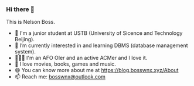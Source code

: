 ### Hi there 👋

<!--
**bosswnx/bosswnx** is a ✨ _special_ ✨ repository because its `README.md` (this file) appears on your GitHub profile.

Here are some ideas to get you started:

- 🔭 I’m currently working on ...
- 🌱 I’m currently learning ...
- 👯 I’m looking to collaborate on ...
- 🤔 I’m looking for help with ...
- 💬 Ask me about ...
- 📫 How to reach me: ...
- 😄 Pronouns: ...
- ⚡ Fun fact: ...
-->

This is Nelson Boss.

- 🏫 I'm a junior student at USTB (University of Sicence and Technology Beijing).
- 🌱 I’m currently interested in and learning DBMS (database management system).
- 🧑🏻‍💻 I'm an AFO OIer and an active ACMer and I love it.
- 🥰 I love movies, books, games and music.
- 😄 You can know more about me at https://blog.bosswnx.xyz/About
- 📫 Reach me: bosswnx@outlook.com
